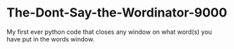 # The-Dont-Say-the-Wordinator-9000
My first ever python code that closes any window on what word(s) you have put in the words window.

